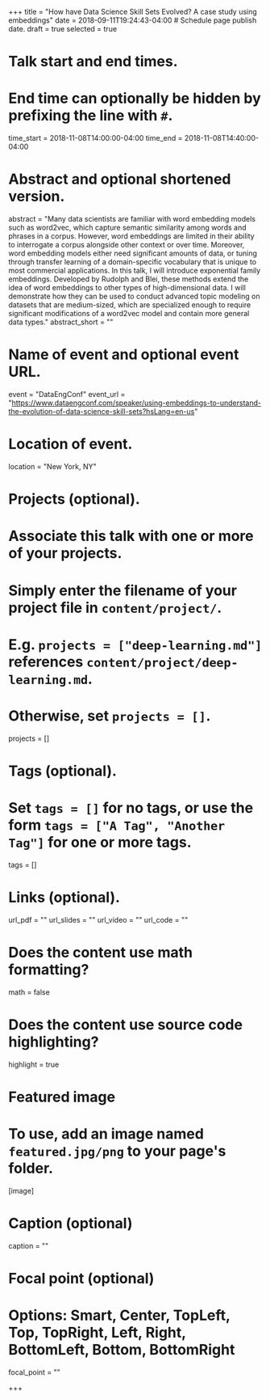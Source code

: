 +++
title = "How have Data Science Skill Sets Evolved? A case study using embeddings"
date = 2018-09-11T19:24:43-04:00  # Schedule page publish date.
draft = true
selected = true

# Talk start and end times.
#   End time can optionally be hidden by prefixing the line with `#`.
time_start = 2018-11-08T14:00:00-04:00
time_end = 2018-11-08T14:40:00-04:00

# Abstract and optional shortened version.
abstract = "Many data scientists are familiar with word embedding models such as word2vec, which capture semantic similarity among words and phrases in a corpus. However, word embeddings are limited in their ability to interrogate a corpus alongside other context or over time.  Moreover, word embedding models either need significant amounts of data, or tuning through transfer learning of a domain-specific vocabulary that is unique to most commercial applications. In this talk, I will introduce exponential family embeddings. Developed by Rudolph and Blei, these methods extend the idea of word embeddings to other types of high-dimensional data. I will demonstrate how they can be used to conduct advanced topic modeling on datasets that are medium-sized, which are specialized enough to require significant modifications of a word2vec model and contain more general data types."
abstract_short = ""

# Name of event and optional event URL.
event = "DataEngConf"
event_url = "https://www.dataengconf.com/speaker/using-embeddings-to-understand-the-evolution-of-data-science-skill-sets?hsLang=en-us"

# Location of event.
location = "New York, NY"

# Projects (optional).
#   Associate this talk with one or more of your projects.
#   Simply enter the filename of your project file in `content/project/`.
#   E.g. `projects = ["deep-learning.md"]` references `content/project/deep-learning.md`.
#   Otherwise, set `projects = []`.
projects = []

# Tags (optional).
#   Set `tags = []` for no tags, or use the form `tags = ["A Tag", "Another Tag"]` for one or more tags.
tags = []

# Links (optional).
url_pdf = ""
url_slides = ""
url_video = ""
url_code = ""

# Does the content use math formatting?
math = false

# Does the content use source code highlighting?
highlight = true

# Featured image
# To use, add an image named `featured.jpg/png` to your page's folder. 
[image]
  # Caption (optional)
  caption = ""

  # Focal point (optional)
  # Options: Smart, Center, TopLeft, Top, TopRight, Left, Right, BottomLeft, Bottom, BottomRight
  focal_point = ""

+++
